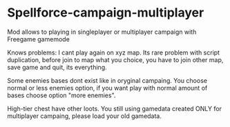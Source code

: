 # Spellforce-campaign-multiplayer
Mod allows to playing in singleplayer or multiplayer campaign with Freegame gamemode

Knows problems:
I cant play again on xyz map. 
Its rare problem with script duplication, before join to map what you choice, you have to join other map, save game and quit, its everything.

Some enemies bases dont exist like in oryginal campaing.
You choose normal or less enemies option, if you want play with normal amount of bases choose option "more enemies".

High-tier chest have other loots.
You still using gamedata created ONLY for multiplayer campaing, please load your old gamedata.

